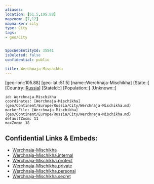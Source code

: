 ```yaml
---
aliases: 
location: [51.5,105.88]
mapzoom: [7,12] 
mapmarker: city 
type: City
tags:
- geo/City


SpocWebEntityId: 35541
isDeleted: false
confidential: public

title: Werchnaja-Mischikha
---
```

[geo-lon::105.88]
[geo-lat::51.5]
[name::Werchnaja-Mischikha]
[State::]
[Country::[Russia](geo/Continent/Europe/Russia.md)]
[StateId::]
[Population::]
[Unknown::]


```leaflet
id: Werchnaja-Mischikha
coordinates: [Werchnaja-Mischikha](geo/Continent/Europe/Russia/City/Werchnaja-Mischikha.md)
markerFile: [Werchnaja-Mischikha](geo/Continent/Europe/Russia/City/Werchnaja-Mischikha.md)
defaultZoom: 11 
maxZoom: 18
```


## Confidential Links & Embeds: 
- [Werchnaja-Mischikha](../../../../../../_public/geo/Continent/Europe/Russia/City/Werchnaja-Mischikha.md) 
- [Werchnaja-Mischikha.internal](../../../../../../_internal/geo/Continent/Europe/Russia/City/Werchnaja-Mischikha.internal.md) 
- [Werchnaja-Mischikha.protect](../../../../../../_protect/geo/Continent/Europe/Russia/City/Werchnaja-Mischikha.protect.md) 
- [Werchnaja-Mischikha.private](../../../../../../_private/geo/Continent/Europe/Russia/City/Werchnaja-Mischikha.private.md) 
- [Werchnaja-Mischikha.personal](../../../../../../_personal/geo/Continent/Europe/Russia/City/Werchnaja-Mischikha.personal.md) 
- [Werchnaja-Mischikha.secret](../../../../../../_secret/geo/Continent/Europe/Russia/City/Werchnaja-Mischikha.secret.md) 
